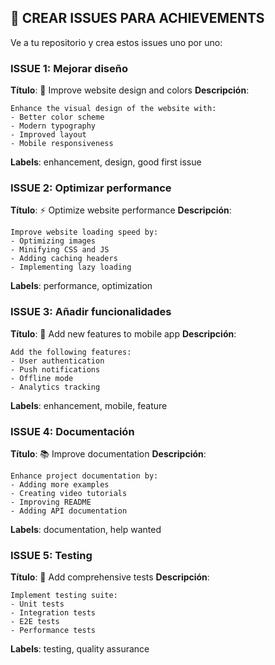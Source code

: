 ## 🎯 CREAR ISSUES PARA ACHIEVEMENTS

Ve a tu repositorio y crea estos issues uno por uno:

### **ISSUE 1: Mejorar diseño**
**Título**: 🎨 Improve website design and colors
**Descripción**: 
```
Enhance the visual design of the website with:
- Better color scheme
- Modern typography
- Improved layout
- Mobile responsiveness
```
**Labels**: enhancement, design, good first issue

### **ISSUE 2: Optimizar performance**
**Título**: ⚡ Optimize website performance
**Descripción**: 
```
Improve website loading speed by:
- Optimizing images
- Minifying CSS and JS
- Adding caching headers
- Implementing lazy loading
```
**Labels**: performance, optimization

### **ISSUE 3: Añadir funcionalidades**
**Título**: 🚀 Add new features to mobile app
**Descripción**: 
```
Add the following features:
- User authentication
- Push notifications
- Offline mode
- Analytics tracking
```
**Labels**: enhancement, mobile, feature

### **ISSUE 4: Documentación**
**Título**: 📚 Improve documentation
**Descripción**: 
```
Enhance project documentation by:
- Adding more examples
- Creating video tutorials
- Improving README
- Adding API documentation
```
**Labels**: documentation, help wanted

### **ISSUE 5: Testing**
**Título**: 🧪 Add comprehensive tests
**Descripción**: 
```
Implement testing suite:
- Unit tests
- Integration tests
- E2E tests
- Performance tests
```
**Labels**: testing, quality assurance
